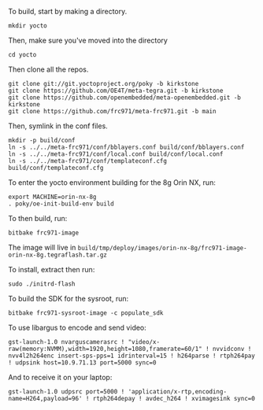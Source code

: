 To build, start by making a directory.

```
mkdir yocto
```

Then, make sure you've moved into the directory
```
cd yocto
```

Then clone all the repos.
```
git clone git://git.yoctoproject.org/poky -b kirkstone
git clone https://github.com/OE4T/meta-tegra.git -b kirkstone
git clone https://github.com/openembedded/meta-openembedded.git -b kirkstone
git clone https://github.com/frc971/meta-frc971.git -b main
```

Then, symlink in the conf files.

```
mkdir -p build/conf
ln -s ../../meta-frc971/conf/bblayers.conf build/conf/bblayers.conf
ln -s ../../meta-frc971/conf/local.conf build/conf/local.conf
ln -s ../../meta-frc971/conf/templateconf.cfg build/conf/templateconf.cfg
```

To enter the yocto environment building for the 8g Orin NX, run:

```
export MACHINE=orin-nx-8g
. poky/oe-init-build-env build
```


To then build, run:

```
bitbake frc971-image
```

The image will live in `build/tmp/deploy/images/orin-nx-8g/frc971-image-orin-nx-8g.tegraflash.tar.gz`

To install, extract then run:
```
sudo ./initrd-flash
```

To build the SDK for the sysroot, run:
```
bitbake frc971-sysroot-image -c populate_sdk
```


To use libargus to encode and send video:
```
gst-launch-1.0 nvarguscamerasrc ! "video/x-raw(memory:NVMM),width=1920,height=1080,framerate=60/1" ! nvvidconv ! nvv4l2h264enc insert-sps-pps=1 idrinterval=15 ! h264parse ! rtph264pay ! udpsink host=10.9.71.13 port=5000 sync=0
```

And to receive it on your laptop:
```
gst-launch-1.0 udpsrc port=5000 ! 'application/x-rtp,encoding-name=H264,payload=96' ! rtph264depay ! avdec_h264 ! xvimagesink sync=0
```
